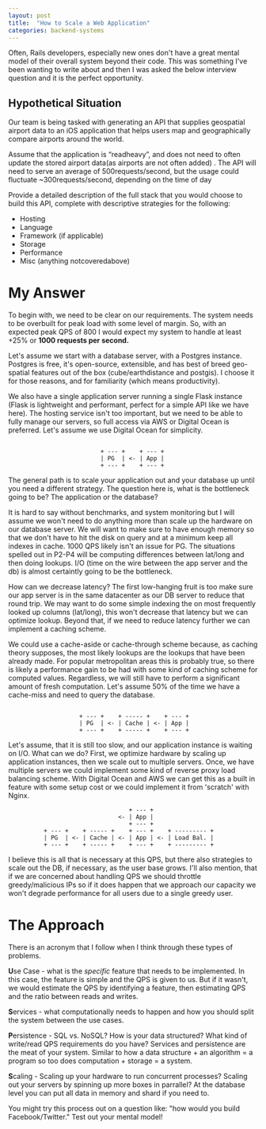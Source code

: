 ```yaml
---
layout: post
title:  "How to Scale a Web Application"
categories: backend-systems
---
```


Often, Rails developers, especially new ones don't have a great mental model of their overall system beyond their code. This was something I've been wanting to write about and then I was asked the below interview question and it is the perfect opportunity.

## Hypothetical Situation
Our team is being tasked with generating an API that supplies geospatial airport data to an iOS application that helps users map and geographically compare airports around the world.

Assume that the application is “readheavy”, and does not need to often update the stored airport data(as airports are not often added) . The API will need to serve an average of 500requests/second, but the usage could fluctuate ~300requests/second, depending on the time of day

Provide a detailed description of the full stack that you would choose to build this API, complete with descriptive strategies for the following:
- Hosting
- Language
- Framework (if applicable)
- Storage
- Performance
- Misc (anything notcoveredabove)

# My Answer

To begin with, we need to be clear on our requirements. The system needs to be overbuilt for peak load with some level of margin. So, with an expected peak QPS of 800 I would expect my system to handle at least +25% or **1000 requests per second.**

Let's assume we start with a database server, with a Postgres  instance. Postgres is free, it's open-source, extensible, and has best of breed geo-spatial features out of the box (cube/earthdistance and postgis). I choose it for those reasons, and for familiarity (which means productivity).

We also have a single application server running a single Flask instance (Flask is lightweight and performant, perfect for a simple API like we have here). The hosting service isn't too important, but we need to be able to fully manage our servers, so full access via AWS or Digital Ocean is preferred. Let's assume we use Digital Ocean for simplicity.

```

                          + --- +    + --- +
                          | PG  | <- | App |
                          + --- +    + --- +

```

The general path is to scale your application out and your database up until you need a different strategy. The question here is, what is the bottleneck going to be? The application or the database?

It is hard to say without benchmarks, and system monitoring but I will assume we won't need to do anything more than scale up the hardware on our database server. We will want to make sure to have enough memory so that we don't have to hit the disk on query and at a minimum keep all indexes in cache. 1000 QPS likely isn't an issue for PG. The situations spelled out in P2-P4 will be computing differences between lat/long and then doing lookups. I/O (time on the wire between the app server and the db) is almost certaintly going to be the bottleneck.

How can we decrease latency? The first low-hanging fruit is too make sure our app server is in the same datacenter as our DB server to reduce that round trip. We may want to do some simple indexing the on most frequently looked up columns (lat/long), this won't decrease that latency but we can optimize lookup. Beyond that, if we need to reduce latency further we can implement a caching scheme.

We could use a cache-aside or cache-through scheme because, as caching theory supposes, the most likely lookups are the lookups that have been already made. For popular metropolitan areas this is probably true, so there is likely a performance gain to be had with some kind of caching scheme for computed values. Regardless, we will still have to perform a significant amount of fresh computation. Let's assume 50% of the time we have a cache-miss and need to query the database.

```

                    + --- +    + ----- +    + --- +
                    | PG  | <- | Cache | <- | App |
                    + --- +    + ----- +    + --- +

```

Let's assume, that it is still too slow, and our application instance is waiting on I/O. What can we do? First, we optimize hardware by scaling up application instances, then we scale out to multiple servers. Once, we have multiple servers we could implement some kind of reverse proxy load balancing scheme. With Digital Ocean and AWS we can get this as a built in feature with some setup cost or we could implement it from 'scratch' with Nginx.

```
                                  + --- +
                               <- | App |
                                  + --- +
          + --- +    + ----- +    + --- +    + --------- +
          | PG  | <- | Cache | <- | App | <- | Load Bal. |
          + --- +    + ----- +    + --- +    + --------- +

```

I believe this is all that is necessary at this QPS, but there also strategies to scale out the DB, if necessary, as the user base grows. I'll also mention, that if we are concerned about handling QPS we should throttle greedy/malicious IPs so if it does happen that we approach our capacity we won't degrade performance for all users due to a single greedy user.

# The Approach

There is an acronym that I follow when I think through these types of problems.

**U**se Case - what is the *specific* feature that needs to be implemented. In this case, the feature is simple and the QPS is given to us. But if it wasn't, we would estimate the QPS by identifying a feature, then estimating QPS and the ratio between reads and writes.

**S**ervices - what computationally needs to happen and how you should split the system between the use cases.

**P**ersistence - SQL vs. NoSQL? How is your data structured? What kind of write/read QPS requirements do you have? Services and persistence are the meat of your system. Similar to how a data structure + an algorithm = a program so too does computation + storage = a system.

**S**caling - Scaling up your hardware to run concurrent processes? Scaling out your servers by spinning up more boxes in parrallel? At the database level you can put all data in memory and shard if you need to.

You might try this process out on a question like: "how would you build Facebook/Twitter." Test out your mental model!

